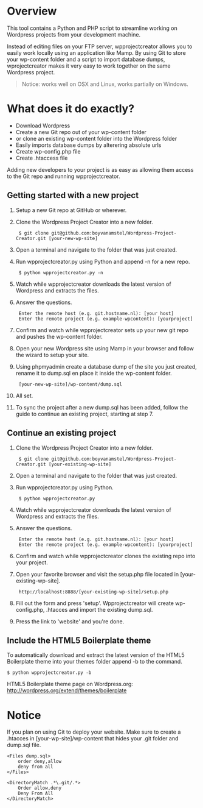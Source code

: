 # Overview

This tool contains a Python and PHP script to streamline working on Wordpress projects from your development machine.

Instead of editing files on your FTP server, wpprojectcreator allows you to easily work locally using an application like Mamp. By using Git to store your wp-content folder and a script to import database dumps, wprojectcreator makes it very easy to work together on the same Wordpress project.

> Notice: works well on OSX and Linux, works partially on Windows.

# What does it do exactly?

* Download Wordpress
* Create a new Git repo out of your wp-content folder
* or clone an existing wp-content folder into the Wordpress folder
* Easily imports database dumps by alterering absolute urls
* Create wp-config.php file
* Create .htaccess file

Adding new developers to your project is as easy as allowing them access to the Git repo and running wpprojectcreator.

## Getting started with a new project

1. Setup a new Git repo at GitHub or wherever.

2. Clone the Wordpress Project Creator into a new folder.
 
        $ git clone git@github.com:boyvanamstel/Wordpress-Project-Creator.git [your-new-wp-site]
 
3. Open a terminal and navigate to the folder that was just created.

4. Run wpprojectcreator.py using Python and append -n for a new repo.
 
		$ python wpprojectcreator.py -n
 
5. Watch while wpprojectcreator downloads the latest version of Wordpress and extracts the files.

6. Answer the questions.
 	
		Enter the remote host (e.g. git.hostname.nl): [your host]
		Enter the remote project (e.g. example-wpcontent): [yourproject]
 
7. Confirm and watch while wpprojectcreator sets up your new git repo and pushes the wp-content folder.

8. Open your new Wordpress site using Mamp in your browser and follow the wizard to setup your site.

9. Using phpmyadmin create a database dump of the site you just created, rename it to dump.sql en place it inside the wp-content folder.
 
		[your-new-wp-site]/wp-content/dump.sql
 
10. All set.

11. To sync the project after a new dump.sql has been added, follow the guide to continue an existing project, starting at step 7.

## Continue an existing project

1. Clone the Wordpress Project Creator into a new folder.
 
		$ git clone git@github.com:boyvanamstel/Wordpress-Project-Creator.git [your-existing-wp-site]
 
3. Open a terminal and navigate to the folder that was just created.

4. Run wpprojectcreator.py using Python.
 
		$ python wpprojectcreator.py
 
5. Watch while wpprojectcreator downloads the latest version of Wordpress and extracts the files.

6. Answer the questions.
 
		Enter the remote host (e.g. git.hostname.nl): [your host]
		Enter the remote project (e.g. example-wpcontent): [yourproject]
 
7. Confirm and watch while wpprojectcreator clones the existing repo into your project.

8. Open your favorite browser and visit the setup.php file located in [your-existing-wp-site].
 
		http://localhost:8888/[your-existing-wp-site]/setup.php
 
9. Fill out the form and press 'setup'. Wpprojectcreator will create wp-config.php, .htacces and import the existing dump.sql.

10. Press the link to 'website' and you're done.

## Include the HTML5 Boilerplate theme

To automatically download and extract the latest version of the HTML5 Boilerplate theme into your themes folder append -b to the command.

    $ python wpprojectcreator.py -b

HTML5 Boilerplate theme page on Wordpress.org: http://wordpress.org/extend/themes/boilerplate

# Notice

If you plan on using Git to deploy your website. Make sure to create a .htacces in [your-wp-site]/wp-content that hides your .git folder and dump.sql file.
 
    <Files dump.sql>
        order deny,allow
        deny from all
    </Files>
	
    <DirectoryMatch .*\.git/.*>
        Order allow,deny
        Deny From All
    </DirectoryMatch>

